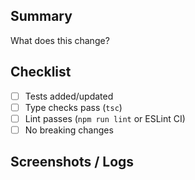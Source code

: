 ## Summary
What does this change?

## Checklist
- [ ] Tests added/updated
- [ ] Type checks pass (`tsc`)
- [ ] Lint passes (`npm run lint` or ESLint CI)
- [ ] No breaking changes

## Screenshots / Logs
